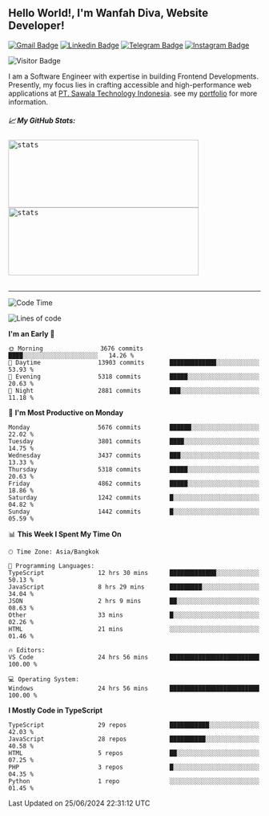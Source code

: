 ## Hello World!, I'm Wanfah Diva, Website Developer!

[![Gmail Badge](https://img.shields.io/badge/-Gmail-white?style=plastic&logo=Gmail&link=mailto:aditputrafirmansyah@gmail.com)](mailto:wanfahdivaa@gmail.com)
[![Linkedin Badge](https://img.shields.io/badge/-LinkedIn-blue?style=plastic&logo=Linkedin&link=https://www.linkedin.com/in/aditputrafirmansyah/)](https://www.linkedin.com/in/wanfahdiva/)
[![Telegram Badge](https://img.shields.io/badge/-Telegram-blue?style=plastic&logo=telegram&link=https://t.me/Adithya_13)](https://t.me/wanfahdiva)
[![Instagram Badge](https://img.shields.io/badge/-Instagram-white?style=plastic&logo=instagram&link=https://www.instagram.com/adithya_firmansyahputra/)](https://www.instagram.com/wnfhdva/)

![Visitor Badge](https://visitor-badge.laobi.icu/badge?page_id=wanfahdiva.wanfahdiva)

<p>
I am a Software Engineer with expertise in building Frontend Developments.
Presently, my focus lies in crafting accessible and high-performance web applications at  <a href="https://sawala/tech" target="_blank">PT. Sawala Technology Indonesia</a>. see my <a href="https://wanfahdiva.me" target="_blank">portfolio</a> for more information.
</p>

<h5 align="left">
  
📈 **My GitHub Stats:**

</h5>

<div align="left">
<kbd>
    <img height="135em" width="380em" alt="stats" src="https://github-readme-streak-stats.herokuapp.com?user=wanfahdiva&theme=tokyonight_duo&hide_border=true&dates=27DDC9" />
</kbd>
<kbd>
    <img height="135em" width="380em" alt="stats" src="https://github-readme-activity-graph.vercel.app/graph?username=wanfahdiva&theme=react&hide_title=true"></kbd>
</div>

<br />

---

<!--START_SECTION:waka-->
![Code Time](http://img.shields.io/badge/Code%20Time-719%20hrs%209%20mins-blue)

![Lines of code](https://img.shields.io/badge/From%20Hello%20World%20I%27ve%20Written-18.6%20million%20lines%20of%20code-blue)

**I'm an Early 🐤** 

```text
🌞 Morning                3676 commits        ████░░░░░░░░░░░░░░░░░░░░░   14.26 % 
🌆 Daytime                13903 commits       █████████████░░░░░░░░░░░░   53.93 % 
🌃 Evening                5318 commits        █████░░░░░░░░░░░░░░░░░░░░   20.63 % 
🌙 Night                  2881 commits        ███░░░░░░░░░░░░░░░░░░░░░░   11.18 % 
```
📅 **I'm Most Productive on Monday** 

```text
Monday                   5676 commits        ██████░░░░░░░░░░░░░░░░░░░   22.02 % 
Tuesday                  3801 commits        ████░░░░░░░░░░░░░░░░░░░░░   14.75 % 
Wednesday                3437 commits        ███░░░░░░░░░░░░░░░░░░░░░░   13.33 % 
Thursday                 5318 commits        █████░░░░░░░░░░░░░░░░░░░░   20.63 % 
Friday                   4862 commits        █████░░░░░░░░░░░░░░░░░░░░   18.86 % 
Saturday                 1242 commits        █░░░░░░░░░░░░░░░░░░░░░░░░   04.82 % 
Sunday                   1442 commits        █░░░░░░░░░░░░░░░░░░░░░░░░   05.59 % 
```


📊 **This Week I Spent My Time On** 

```text
🕑︎ Time Zone: Asia/Bangkok

💬 Programming Languages: 
TypeScript               12 hrs 30 mins      █████████████░░░░░░░░░░░░   50.13 % 
JavaScript               8 hrs 29 mins       █████████░░░░░░░░░░░░░░░░   34.04 % 
JSON                     2 hrs 9 mins        ██░░░░░░░░░░░░░░░░░░░░░░░   08.63 % 
Other                    33 mins             █░░░░░░░░░░░░░░░░░░░░░░░░   02.26 % 
HTML                     21 mins             ░░░░░░░░░░░░░░░░░░░░░░░░░   01.46 % 

🔥 Editors: 
VS Code                  24 hrs 56 mins      █████████████████████████   100.00 % 

💻 Operating System: 
Windows                  24 hrs 56 mins      █████████████████████████   100.00 % 
```

**I Mostly Code in TypeScript** 

```text
TypeScript               29 repos            ███████████░░░░░░░░░░░░░░   42.03 % 
JavaScript               28 repos            ██████████░░░░░░░░░░░░░░░   40.58 % 
HTML                     5 repos             ██░░░░░░░░░░░░░░░░░░░░░░░   07.25 % 
PHP                      3 repos             █░░░░░░░░░░░░░░░░░░░░░░░░   04.35 % 
Python                   1 repo              ░░░░░░░░░░░░░░░░░░░░░░░░░   01.45 % 
```




 Last Updated on 25/06/2024 22:31:12 UTC
<!--END_SECTION:waka-->
